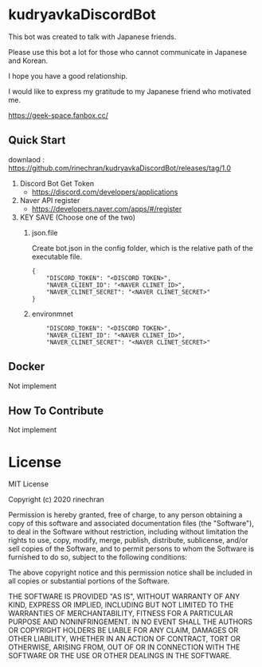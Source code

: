 # kudryavkaDiscordBot

This bot was created to talk with Japanese friends.

Please use this bot a lot for those who cannot communicate in Japanese and Korean.

I hope you have a good relationship.

I would like to express my gratitude to my Japanese friend who motivated me.

https://geek-space.fanbox.cc/

## Quick Start  
        
downlaod : https://github.com/rinechran/kudryavkaDiscordBot/releases/tag/1.0
    
1. Discord Bot Get Token
   -  https://discord.com/developers/applications 
2. Naver API register
    - https://developers.naver.com/apps/#/register
3. KEY SAVE (Choose one of the two)
   1. json.file

        Create bot.json in the config folder, which is the relative path of the executable file. 
        ```
        {
            "DISCORD_TOKEN": "<DISCORD TOKEN>",
            "NAVER_CLIENT_ID": "<NAVER CLINET_ID>",
            "NAVER_CLINET_SECRET": "<NAVER CLINET_SECRET>"
        }
        ```
   2. environmnet
        ```
            "DISCORD_TOKEN": "<DISCORD TOKEN>",
            "NAVER_CLIENT_ID": "<NAVER CLINET_ID>",
            "NAVER_CLINET_SECRET": "<NAVER CLINET_SECRET>"
        ```
## Docker

Not implement

## How To Contribute

Not implement

# License

MIT License

Copyright (c) 2020 rinechran

Permission is hereby granted, free of charge, to any person obtaining a copy
of this software and associated documentation files (the "Software"), to deal
in the Software without restriction, including without limitation the rights
to use, copy, modify, merge, publish, distribute, sublicense, and/or sell
copies of the Software, and to permit persons to whom the Software is
furnished to do so, subject to the following conditions:

The above copyright notice and this permission notice shall be included in all
copies or substantial portions of the Software.

THE SOFTWARE IS PROVIDED "AS IS", WITHOUT WARRANTY OF ANY KIND, EXPRESS OR
IMPLIED, INCLUDING BUT NOT LIMITED TO THE WARRANTIES OF MERCHANTABILITY,
FITNESS FOR A PARTICULAR PURPOSE AND NONINFRINGEMENT. IN NO EVENT SHALL THE
AUTHORS OR COPYRIGHT HOLDERS BE LIABLE FOR ANY CLAIM, DAMAGES OR OTHER
LIABILITY, WHETHER IN AN ACTION OF CONTRACT, TORT OR OTHERWISE, ARISING FROM,
OUT OF OR IN CONNECTION WITH THE SOFTWARE OR THE USE OR OTHER DEALINGS IN THE
SOFTWARE.